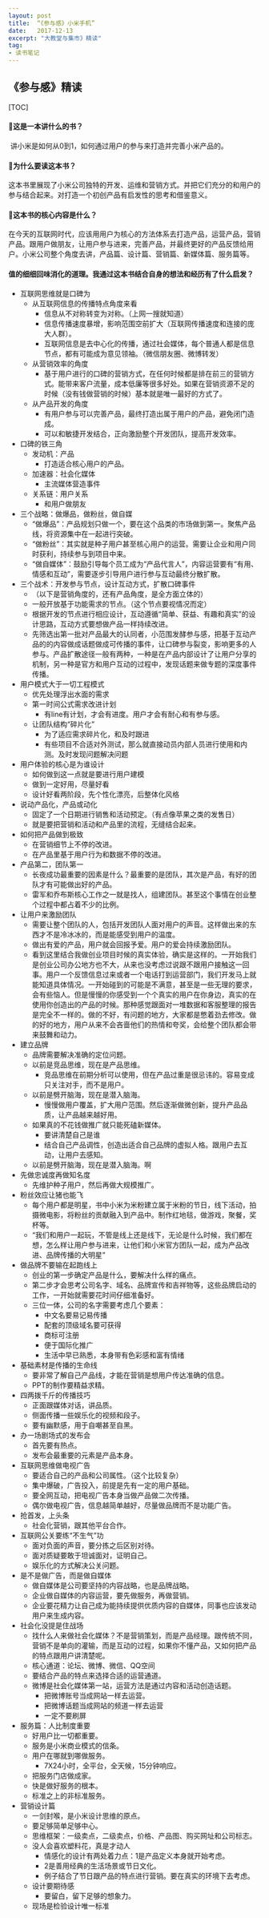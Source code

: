 ```yaml
---
layout: post 
title:  “《参与感》小米手机”
date:   2017-12-13
excerpt: "大教堂与集市》精读"
tag:
- 读书笔记
---
```


## 《参与感》精读





[TOC]



#### 这是一本讲什么的书？

​	讲小米是如何从0到1，如何通过用户的参与来打造并完善小米产品的。

#### 为什么要读这本书？

​	这本书里展现了小米公司独特的开发、运维和营销方式。并把它们充分的和用户的参与结合起来。对打造一个初创产品有启发性的思考和借鉴意义。

#### 这本书的核心内容是什么？

​	在今天的互联网时代，应该用用户为核心的方法体系去打造产品，运营产品，营销产品。跟用户做朋友，让用户参与进来，完善产品，并最终更好的产品反馈给用户。小米公司整个角度去讲，产品篇、设计篇、营销篇、新媒体篇、服务篇等。

#### 值的细细回味消化的道理。我通过这本书结合自身的想法和经历有了什么启发？

- 互联网思维就是口碑为
  - 从互联网信息的传播特点角度来看
    - 信息从不对称转变为对称。（上网一搜就知道）
    - 信息传播速度暴增，影响范围空前扩大（互联网传播速度和连接的庞大人群）。
    - 互联网信息是去中心化的传播，通过社会媒体，每个普通人都是信息节点，都有可能成为意见领袖。（微信朋友圈、微博转发）
  - 从营销效率的角度
    - 基于用户进行的口碑的营销方式，在任何时候都是排在前三的营销方式。能带来客户流量，成本低廉等很多好处。如果在营销资源不足的时候（没有钱做营销的时候）基本就是唯一最好的方式了。
  - 从产品开发的角度
    - 有用户参与可以完善产品，最终打造出属于用户的产品，避免闭门造成。
    - 可以和敏捷开发结合，正向激励整个开发团队，提高开发效率。
- 口碑的铁三角
  - 发动机：产品
    - 打造适合核心用户的产品。
  - 加速器：社会化媒体
    - 主流媒体营造事件
  - 关系链：用户关系
    - 和用户做朋友
- 三个战略：做爆品，做粉丝，做自媒
  - “做爆品”：产品规划只做一个，要在这个品类的市场做到第一。聚焦产品线，将资源集中在一起进行突破。
  - “做粉丝”：其实就是种子用户甚至核心用户的运营。需要让企业和用户同时获利，持续参与到项目中来。
  - “做自媒体”：鼓励引导每个员工成为“产品代言人”，内容运营要有“有用、情感和互动”，需要逐步引导用户进行参与互动最终分散扩散。
- 三个战术：开发参与节点，设计互动方式，扩散口碑事件
  - （以下是营销角度的，还有产品角度，是全方面立体的）
  - 一般开放基于功能需求的节点。（这个节点要视情况而定）
  - 根据开发的节点进行相应设计，互动遵循“简单、获益、有趣和真实”的设计思路，互动方式要想做产品一样持续改进。
  - 先筛选出第一批对产品最大的认同者，小范围发酵参与感，把基于互动产品的的内容做成话题做成可传播的事件，让口碑参与裂变，影响更多的人参与。产品扩散途径一般有两种，一种是在产品内部设计了让用户分享的机制，另一种是官方和用户互动的过程中，发现话题来做专题的深度事件传播。
- 用户模式大于一切工程模式
  - 优先处理浮出水面的需求
  - 第一时间公式需求改进计划
    - 有line有计划，才会有进度。用户才会有耐心和有参与感。
  - 让团队结构“碎片化”
    - 为了适应需求碎片化，和及时跟进
    - 有些项目不合适对外测试，那么就直接动员内部人员进行使用和内测。及时发现问题解决问题
- 用户体验的核心是为谁设计
  - 如何做到这一点就是要进行用户建模
  - 做到一定好用，尽量好看
  - 设计好看两阶段，先个性化漂亮，后整体化风格
- 说动产品化，产品或动化
  - 固定了一个日期进行销售和活动预定。（有点像苹果之类的发售日）
  - 就是要把营销和活动和产品里的流程，无缝结合起来。
- 如何把产品做到极致
  - 在营销细节上不停的改进。
  - 在产品里基于用户行为和数据不停的改进。
- 产品第二，团队第一
  - 长夜成功最重要的因素是什么？最重要的是团队，其次是产品，有好的团队才有可能做出好的产品。
  - 雷军和乔布斯核心工作之一就是找人，组建团队。甚至这个事情在创业整个过程中都占着不少的比例。
- 让用户来激励团队
  - 需要让整个团队的人，包括开发团队人面对用户的声音。这样做出来的东西才不是冷冰冰的，而是能感受到用户的温度。
  - 做出有爱的产品，用户就会回报予爱。用户的爱会持续激励团队。
  - 看到这里结合我做创业项目时候的真实体验，确实是这样的。一开始我们是创业公司办公地方也不大，从来也没考虑过说跟不跟用户接触这一回事。用户一个反馈信息过来或者一个电话打到运营部门，我们开发马上就能知道具体情况。一开始碰到的可能是不满意，甚至是一些无理的要求，会有些恼人。但是慢慢的你感受到一个个真实的用户在你身边，真实的在使用你创造出的产品的时候。那种感觉跟面对一堆数据和客服整理的报告是完全不一样的。做的不好，有问题的地方，大家都是憋着劲去修改。做的好的地方，用户从来不会吝啬他们的热情和夸奖，会给整个团队都会带来鼓舞和动力。
- 建立品牌
  - 品牌需要解决准确的定位问题。
  - 以前是竞品思维，现在是产品思维。
    - 竞品思维在前期分析可以使用，但在产品过重是很忌讳的。容易变成只关注对手，而不是用户。
  - 以前是劈开脑海，现在是潜入脑海。
    - 慢慢做用户覆盖，扩大用户范围。然后逐渐做微创新，提升产品品质，让产品越来越好用。
  - 如果真的不花钱做推广就只能死磕新媒体。
    - 要讲清楚自己是谁
    - 结合自己产品调性，创造出适合自己品牌的虚拟人格。跟用户去互动，让用户去感知。
  - 以前是劈开脑海，现在是潜入脑海。啊
- 先做忠诚度再做知名度
  - 先维护种子用户，然后再做大规模推广。 
- 粉丝效应让猪也能飞
  - 每个用户都是明星，书中小米为米粉建立属于米粉的节日，线下活动，拍摄微电影，将粉丝的贡献融入到产品中。制作红地毯，做游戏，聚餐，奖杯等。
  - “我们和用户一起玩，不管是线上还是线下，无论是什么时候，我们都在想，怎么样让用户参与进来，让他们和小米官方团队一起，成为产品改进、品牌传播的大明星”
- 做品牌不要输在起跑线上
  - 创业的第一步确定产品是什么，要解决什么样的痛点。
  - 第二步才会思考公司名字、域名、品牌宣传和吉祥物等，这些品牌启动的工作，一开始就需要花时间仔细准备好。
  - 三位一体，公司的名字需要考虑几个要素：
    - 中文名要易记易传播
    - 配套的顶级域名要可获得
    - 商标可注册
    - 便于国际化推广
    - 生活中早已熟悉，本身带有色彩感和富有情绪
- 基础素材是传播的生命线
  - 要非常了解自己产品线，才能在营销是想用户传达准确的信息。
  - PPT的制作要精益求精。
- 四两拨千斤的传播技巧
  - 正面跟媒体对话，讲品质。
  - 侧面传播一些娱乐化的视频和段子。
  - 要有幽默感，用于自嘲甚至自黑。
- 办一场剧场式的发布会
  - 首先要有热点。
  - 发布会最重要的元素是产品本身。
- 互联网思维做电视广告
  - 要适合自己的产品和公司属性。（这个比较复杂）
  - 集中爆破，广告投入，前提是先有一定的用户基础。
  - 要全网互动，把电视广告本身当做产品做二次传播。
  - 偶尔做电视广告，信息越简单越好，尽量做品牌而不是功能广告。
- 抢首发，上头条
  - 社会化营销，跟其他平台合作。
- 互联网公关要练“不生气”功
  - 面对负面的声音，要分拣之后区别对待。
  - 面对质疑要敢于坦诚面对，证明自己。
  - 娱乐化的方式解决公关问题。
- 是不是做广告，而是做自媒体
  - 做自媒体是公司要坚持的内容战略，也是品牌战略。
  - 企业做自媒体的内容运营，要先做服务，再做营销。
  - 企业要花精力让自己成为能持续提供优质内容的自媒体，同事也应该发动用户来生成内容。
- 社会化没提是住战场
  - 找什么人来做社会化媒体？不是营销策划，而是产品经理。跟传统不同，营销不是单向的灌输，而是互动的过程，如果你不懂产品，又如何把产品的特点跟用户讲清楚呢。
  - 核心通道：论坛、微博、微信、QQ空间
  - 要结合产品的特点来选择合适的运营通道。
  - 微博是社会化媒体第一站，运营方法是通过内容和活动创造话题。
    - 把微博账号当成网站一样去运营。
    - 把微博话题当成网站的频道一样去运营
    - 一定不要刷屏
- 服务篇：人比制度重要
  - 好用户比一切都重要。
  - 服务是小米商业模式的信条。
  - 用户在哪就到哪做服务。
    - 7X24小时，全平台，全天候，15分钟响应。
  - 把服务门店做成家。
  - 快是做好服务的根本。
  - 标准之上的非标准服务。
- 营销设计篇
  - 一剑封喉，是小米设计思维的原点。
  - 要足够简单足够中心。
  - 思维框架：一级卖点，二级卖点，价格、产品图、购买网址和公司标志。
  - 没人会喜欢塑料花，真是才动人
    - 情感化的设计有两处着力点：1是产品定义本身就开始考虑。
    - 2是善用经典的生活场景或节日文化。
    - 例子结合了节日跟产品的特点进行营销。要在真实的环境下去考虑。
  - 设计要期待感
    - 要留白，留下足够的想象力。
  - 现场是检验设计唯一标准

